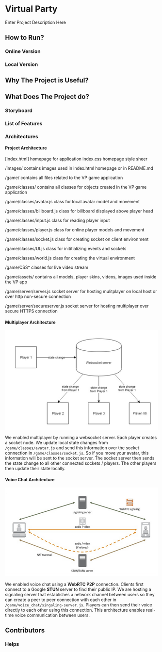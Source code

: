 # Virtual Party
Enter Project Description Here
## How to Run?
### Online Version
### Local Version

## Why The Project is Useful?


## What Does The Project do?
### Storyboard


### List of Features



### Architectures
#### Project Architecture
[index.html]                      homepage for application
index.css                       homepage style sheer


/images/                        contains images used in index.html homepage or in README.md

/game/                          contains all files related to the VP game application 

/game/classes/                  contains all classes for objects created in the VP game application

/game/classes/avatar.js         class for local avatar model and movement

/game/classes/billboard.js      class for billboard displayed above player head

/game/classes/input.js          class for reading player input

/game/classes/player.js         class for online player models and movement

/game/classes/socket.js         class for creating socket on client environment

/game/classes/UI.js             class for inititializing events and sockets

/game/classes/world.js          class for creating the virtual environment

/game/CSS*                      classes for live video stream

/game/assets/                   contains all models, player skins, videos, images used inside the VP app

/game/server/server.js          socket server for hosting mulitplayer on local host or over http non-secure connection

/game/server/secureserver.js    socket server for hosting multiplayer over secure HTTPS connection



#### Multiplayer Architecture 
![alt text](images/readme/multiplayer_architecture.PNG)

We enabled multiplayer by running a websocket server. Each player creates a socket node. We update local state changes 
from `/game/classes/avatar.js` and send this information over the socket connection in `/game/classes/socket.js`. 
So if you move your avatar, this information will be sent to the socket server. The socket server then sends the state
change to all other connected sockets / players. The other players then update their state locally.

#### Voice Chat Architecture
![alt text](images/readme/voicechat_architecture.PNG)

We enabled voice chat using a **WebRTC P2P** connection. Clients first connect to a Google **STUN** server to find
their public IP. We are hosting a signaling server that establishes a network channel between users so they
can create a peer to peer connection with each other in `/game/voice_chat/singaling-server.js`. Players can then 
send their voice directly to each other using this connection. This architecture enables real-time voice 
communication between users.

## Contributors


### Helps

